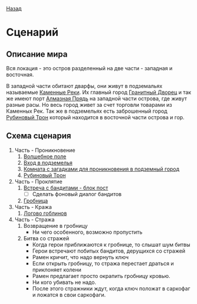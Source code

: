[Назад](/README.md)
# Сценарий

## Описание мира
Вся локация - это остров разделенный на две части - западная и восточная.

В западной части обитают дварфы, они живут в подземальях называемые [Каменные Реки](/stone-rivers/index.md).
Их главный город [Гранитный Дворец](/granite-palace/index.md)
и так же имеют порт [Алмазная Прядь](/diamond-strand/index.md) на западной части острова, где живут разные расы.
Но весь город живет за счет торговли товарами из Каменных Рек.
Так же в подземельях есть заброшенный город [Рубиновый Трон](/4_ruby-throne/index.md) который находится в восточной части острова и гор.

## Схема сценария
1. Часть - Проникновение
   1. [Волшебное поле](/1_magic-area/index.md)
   2. [Вход в подземелья](/2_dungeon-entrance/index.md)
   3. [Комната с загадками для проникновения в подземный город](/3_city-hall/index.md)
   4. [Рубиновый Трон](/4_ruby-throne/index.md)
2. Часть - Проклятие
   1. [Встреча с бандитами - блок пост](/5_block-post/index.md)
      * [ ] Сделать фоновый диалог бандитов
   2. [Гробница](./6_tomb-gate/index.md)
3. Часть - Кража
   1. [Логово гоблинов](./7_goblins/index.md)
4. Часть - Стража
   1. Возвращение в гробницу
      * Ни чего особенного, возможно пропустить
   2. Битва со стражей
      * Когда герои приближаются к гробнице, то слышат шум битвы
      * Герои встречают побитых бандитов, дерущихся со стражей
      * Рамен кричит, что надо вернуть ключ
      * Если открыть гробницу, то стража перестает драться и приклоняет колени
      * Рамен предлагает просто окрапить гробницу кровью.
      * Ни кого убивать не надо.
      * После этого стражники ждут, когда ключ положат в саркофаг и ложатся в свои саркофаги.
